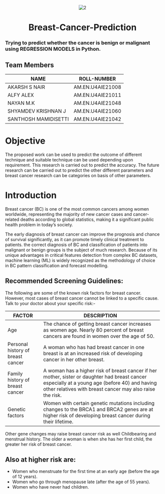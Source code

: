 <div align="center">

  ![2](https://user-images.githubusercontent.com/89468615/150691139-26f2816b-b13c-43a6-95f0-8738354e225b.jpg)
  
</div>

<div align="center">
  
# Breast-Cancer-Prediction

  </div>
  
### Trying to predict  whether the  cancer is benign or malignant using  REGRESSION MODELS in Python.

## Team Members
| **NAME** | **ROLL-NUMBER** | 
| --- | --- | 
| AKARSH S NAIR |AM.EN.U4AIE21008|
| ALFY ALEX | AM.EN.U4AIE21011   |
| NAYAN M.K | AM.EN.U4AIE21048   |
| SHYAMDEV KRISHNAN J | AM.EN.U4AIE21060 |
| SANTHOSH MAMIDISETTI | AM.EN.U4AIE21042 | 

# Objective
The proposed work can be used to predict the outcome of different technique and suitable technique can be used depending upon requirement. This research is carried out to predict the accuracy. The future research can be carried out to predict the other different parameters and breast cancer research can be categories on basis of other parameters.

# Introduction
Breast cancer (BC) is one of the most common cancers among women worldwide, representing the majority of new cancer cases and cancer-related deaths according to global statistics, making it a significant public health problem in today’s society.

The early diagnosis of breast cancer can improve the prognosis and chance of survival significantly, as it can promote timely clinical treatment to patients. the correct diagnosis of BC and classification of patients into malignant or benign groups is the subject of much research. Because of its unique advantages in critical features detection from complex BC datasets, machine learning (ML) is widely recognized as the methodology of choice in BC pattern classification and forecast modelling.

## Recommended Screening Guidelines:

<!--Breast cancer (BC) is one of the most common cancers among women worldwide, representing the majority of new cancer cases and cancer-related deaths according to global statistics, making it a significant public health problem in today’s society.

The early diagnosis of breast cancer can improve the prognosis and chance of survival significantly, as it can promote timely clinical treatment to patients. the correct diagnosis of BC and classification of patients into malignant or benign groups is the subject of much research. Because of its unique advantages in critical features detection from complex BC datasets, machine learning (ML) is widely recognized as the methodology of choice in BC pattern classification and forecast modelling.-->

The following are some of the known risk factors for breast cancer. However, most cases of breast cancer cannot be linked to a specific cause. Talk to your doctor about your specific risk:-

| **FACTOR** | **DESCRIPTION** |
| --- |---|
|Age| The chance of getting breast cancer increases as women age. Nearly 80 percent of breast cancers are found in women over the age of 50.|
|Personal history of breast cancer| A woman who has had breast cancer in one breast is at an increased risk of developing cancer in her other breast.|
|Family history of breast cancer|A woman has a higher risk of breast cancer if her mother, sister or daughter had breast cancer especially at a young age (before 40) and having other relatives with breast cancer may also raise the risk.|
|Genetic factors| Women with certain genetic mutations including changes to the BRCA1 and BRCA2 genes are at higher risk of developing breast cancer during their lifetime.| 

Other gene changes may raise breast cancer risk as well Childbearing and menstrual history. 
The older a woman is when she has her first child, the greater her risk of breast cancer.

## Also at higher risk are:
- Women who menstruate for the first time at an early age (before the age of 12 years).
- Women who go through menopause late (after the age of  55 years).
- Women who have never had children.
